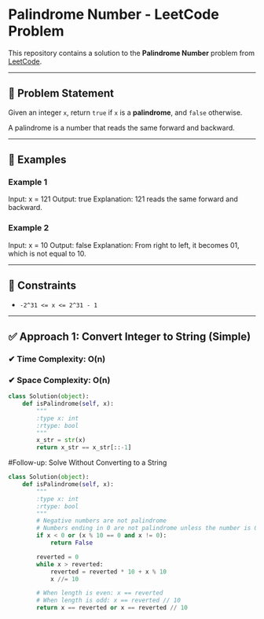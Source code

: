 # Palindrome Number - LeetCode Problem

This repository contains a solution to the **Palindrome Number** problem from [LeetCode](https://leetcode.com/problems/palindrome-number/).

---

## 🧩 Problem Statement

Given an integer `x`, return `true` if `x` is a **palindrome**, and `false` otherwise.

A palindrome is a number that reads the same forward and backward.

---

## 🧪 Examples

### Example 1
Input: x = 121
Output: true
Explanation: 121 reads the same forward and backward.


### Example 2
Input: x = 10
Output: false
Explanation: From right to left, it becomes 01, which is not equal to 10.


---

## 🧾 Constraints

- `-2^31 <= x <= 2^31 - 1`

---

## ✅ Approach 1: Convert Integer to String (Simple)

### ✔ Time Complexity: O(n)  
### ✔ Space Complexity: O(n)

```python
class Solution(object):
    def isPalindrome(self, x):
        """
        :type x: int
        :rtype: bool
        """
        x_str = str(x)
        return x_str == x_str[::-1]
```

#Follow-up: Solve Without Converting to a String

```python
class Solution(object):
    def isPalindrome(self, x):
        """
        :type x: int
        :rtype: bool
        """
        # Negative numbers are not palindrome
        # Numbers ending in 0 are not palindrome unless the number is 0
        if x < 0 or (x % 10 == 0 and x != 0):
            return False

        reverted = 0
        while x > reverted:
            reverted = reverted * 10 + x % 10
            x //= 10

        # When length is even: x == reverted
        # When length is odd: x == reverted // 10
        return x == reverted or x == reverted // 10
```
